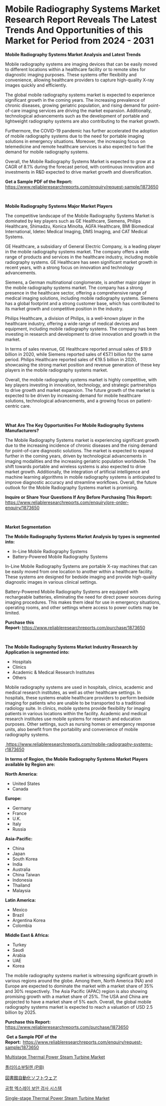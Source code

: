 <p><h1>Mobile Radiography Systems Market Research Report Reveals The Latest Trends And Opportunities of this Market for Period from 2024 - 2031</h1></p><p><strong>Mobile Radiography Systems Market Analysis and Latest Trends</strong></p>
<p><p>Mobile radiography systems are imaging devices that can be easily moved to different locations within a healthcare facility or to remote sites for diagnostic imaging purposes. These systems offer flexibility and convenience, allowing healthcare providers to capture high-quality X-ray images quickly and efficiently.</p><p>The global mobile radiography systems market is expected to experience significant growth in the coming years. The increasing prevalence of chronic diseases, growing geriatric population, and rising demand for point-of-care imaging services are driving the market expansion. Additionally, technological advancements such as the development of portable and lightweight radiography systems are also contributing to the market growth.</p><p>Furthermore, the COVID-19 pandemic has further accelerated the adoption of mobile radiography systems due to the need for portable imaging solutions in emergency situations. Moreover, the increasing focus on telemedicine and remote healthcare services is also expected to fuel the demand for mobile radiography systems.</p><p>Overall, the Mobile Radiography Systems Market is expected to grow at a CAGR of 8.1% during the forecast period, with continuous innovation and investments in R&D expected to drive market growth and diversification.</p></p>
<p><strong>Get a Sample PDF of the Report:&nbsp;</strong> <a href="https://www.reliableresearchreports.com/enquiry/request-sample/1873650">https://www.reliableresearchreports.com/enquiry/request-sample/1873650</a></p>
<p>&nbsp;</p>
<p><strong>Mobile Radiography Systems Major Market Players</strong></p>
<p><p>The competitive landscape of the Mobile Radiography Systems Market is dominated by key players such as GE Healthcare, Siemens, Philips Healthcare, Shimadzu, Konica Minolta, AGFA Healthcare, BMI Biomedical International, Idetec Medical Imaging, DMS Imaging, and CAT Medical Systems. </p><p>GE Healthcare, a subsidiary of General Electric Company, is a leading player in the mobile radiography systems market. The company offers a wide range of products and services in the healthcare industry, including mobile radiography systems. GE Healthcare has seen significant market growth in recent years, with a strong focus on innovation and technology advancements. </p><p>Siemens, a German multinational conglomerate, is another major player in the mobile radiography systems market. The company has a strong presence in the healthcare sector, offering a comprehensive range of medical imaging solutions, including mobile radiography systems. Siemens has a global footprint and a strong customer base, which has contributed to its market growth and competitive position in the industry. </p><p>Philips Healthcare, a division of Philips, is a well-known player in the healthcare industry, offering a wide range of medical devices and equipment, including mobile radiography systems. The company has been investing in research and development to drive innovation and growth in the market. </p><p>In terms of sales revenue, GE Healthcare reported annual sales of $19.9 billion in 2020, while Siemens reported sales of €57.1 billion for the same period. Philips Healthcare reported sales of €19.5 billion in 2020, showcasing the strong market position and revenue generation of these key players in the mobile radiography systems market. </p><p>Overall, the mobile radiography systems market is highly competitive, with key players investing in innovation, technology, and strategic partnerships to drive growth and market expansion. The future growth of the market is expected to be driven by increasing demand for mobile healthcare solutions, technological advancements, and a growing focus on patient-centric care.</p></p>
<p>&nbsp;</p>
<p><strong>What Are The Key Opportunities For Mobile Radiography Systems Manufacturers?</strong></p>
<p><p>The Mobile Radiography Systems market is experiencing significant growth due to the increasing incidence of chronic diseases and the rising demand for point-of-care diagnostic solutions. The market is expected to expand further in the coming years, driven by technological advancements in imaging modalities and the increasing geriatric population worldwide. The shift towards portable and wireless systems is also expected to drive market growth. Additionally, the integration of artificial intelligence and machine learning algorithms in mobile radiography systems is anticipated to improve diagnostic accuracy and streamline workflows. Overall, the future outlook for the Mobile Radiography Systems market is promising.</p></p>
<p><strong>Inquire or Share Your Questions If Any Before Purchasing This Report:</strong> <a href="https://www.reliableresearchreports.com/enquiry/pre-order-enquiry/1873650">https://www.reliableresearchreports.com/enquiry/pre-order-enquiry/1873650</a></p>
<p>&nbsp;</p>
<p><strong>Market Segmentation</strong></p>
<p><strong>The Mobile Radiography Systems Market Analysis by types is segmented into:</strong></p>
<p><ul><li>In-Line Mobile Radiography Systems</li><li>Battery-Powered Mobile Radiography Systems</li></ul></p>
<p><p>In-Line Mobile Radiography Systems are portable X-ray machines that can be easily moved from one location to another within a healthcare facility. These systems are designed for bedside imaging and provide high-quality diagnostic images in various clinical settings. </p><p>Battery-Powered Mobile Radiography Systems are equipped with rechargeable batteries, eliminating the need for direct power sources during imaging procedures. This makes them ideal for use in emergency situations, operating rooms, and other settings where access to power outlets may be limited.</p></p>
<p><strong>Purchase this Report:&nbsp;</strong><a href="https://www.reliableresearchreports.com/purchase/1873650">https://www.reliableresearchreports.com/purchase/1873650</a></p>
<p>&nbsp;</p>
<p><strong>The Mobile Radiography Systems Market Industry Research by Application is segmented into:</strong></p>
<p><ul><li>Hospitals</li><li>Clinics</li><li>Academic & Medical Research Institutes</li><li>Others</li></ul></p>
<p><p>Mobile radiography systems are used in hospitals, clinics, academic and medical research institutes, as well as other healthcare settings. In hospitals, these systems enable healthcare providers to perform bedside imaging for patients who are unable to be transported to a traditional radiology suite. In clinics, mobile systems provide flexibility for imaging patients in various locations within the facility. Academic and medical research institutes use mobile systems for research and education purposes. Other settings, such as nursing homes or emergency response units, also benefit from the portability and convenience of mobile radiography systems.</p></p>
<p><a href="https://www.reliableresearchreports.com/mobile-radiography-systems-r1873650">&nbsp;https://www.reliableresearchreports.com/mobile-radiography-systems-r1873650</a></p>
<p><strong>In terms of Region, the Mobile Radiography Systems Market Players available by Region are:</strong></p>
<p>
    <p> <strong> North America: </strong>
        <ul>
            <li>United States</li>
            <li>Canada</li>
        </ul>
        </p> 
    <p> <strong> Europe: </strong>
        <ul>
            <li>Germany</li>
            <li>France</li>
            <li>U.K.</li>
            <li>Italy</li>
            <li>Russia</li>
        </ul>
        </p> 
    <p> <strong> Asia-Pacific: </strong>
        <ul>
            <li>China</li>
            <li>Japan</li>
            <li>South Korea</li>
            <li>India</li>
            <li>Australia</li>
            <li>China Taiwan</li>
            <li>Indonesia</li>
            <li>Thailand</li>
            <li>Malaysia</li>
        </ul>
        </p> 
    <p> <strong> Latin America: </strong>
        <ul>
            <li>Mexico</li>
            <li>Brazil</li>
            <li>Argentina Korea</li>
            <li>Colombia</li>
        </ul>
        </p> 
    <p> <strong> Middle East & Africa: </strong>
        <ul>
            <li>Turkey</li>
            <li>Saudi</li>
            <li>Arabia</li>
            <li>UAE</li>
            <li>Korea</li>
        </ul>
    </p>
    </p>
<p><p>The mobile radiography systems market is witnessing significant growth in various regions around the globe. Among them, North America (NA) and Europe are expected to dominate the market with a market share of 35% and 30% respectively. The Asia Pacific (APAC) region is also showing promising growth with a market share of 25%. The USA and China are projected to have a market share of 5% each. Overall, the global mobile radiography systems market is expected to reach a valuation of USD 2.5 billion by 2025.</p></p>
<p><strong>Purchase this Report: </strong><a href="https://www.reliableresearchreports.com/purchase/1873650">https://www.reliableresearchreports.com/purchase/1873650</a></p>
<p>&nbsp;<strong>Get a Sample PDF of the Report:&nbsp;&nbsp;</strong><a href="https://www.reliableresearchreports.com/enquiry/request-sample/1873650">https://www.reliableresearchreports.com/enquiry/request-sample/1873650</a></p>
<p><strong></strong></p>
<p><p><a href="https://github.com/fauzi1101fauzi/Market-Research-Report-List-1/blob/main/multistage-thermal-power-steam-turbine-market.md">Multistage Thermal Power Steam Turbine Market</a></p><p><a href="https://github.com/plelbej847484502/Market-Research-Report-List-2/blob/main/5760253180315.md">폴리이소부틸렌 (PIB)</a></p><p><a href="https://github.com/FredaJerde/Market-Research-Report-List-1/blob/main/9327618167111.md">図書館自動化ソフトウェア</a></p><p><a href="https://github.com/vseigx30c9a1j/Market-Research-Report-List-2/blob/main/6584261180316.md">공항 엑스레이 보안 검사 시스템</a></p><p><a href="https://github.com/isharif044/Market-Research-Report-List-1/blob/main/single-stage-thermal-power-steam-turbine-market.md">Single-stage Thermal Power Steam Turbine Market</a></p></p>